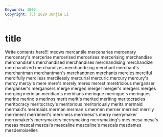 ```yaml
---
Keywords: 1002
Copyright: (C) 2020 Junjie Li
---
```


# title

Write contents here!!!
meows 
mercantile
mercenaries 
mercenary 
mercenary's 
mercerise 
mercerised 
mercerises 
mercerising 
merchandise 
merchandise's 
merchandised
merchandises 
merchandising 
merchandize 
merchandized 
merchandizes 
merchandizing 
merchant 
merchant's 
merchantman 
merchantman's
merchantmen 
merchants 
mercies 
merciful 
mercifully 
merciless 
mercilessly 
mercurial 
mercuric 
mercury
mercury's 
mercy 
mercy's 
mere 
mere's 
merely 
meres 
merest 
meretricious 
merganser
merganser's 
mergansers 
merge 
merged 
merger 
merger's 
mergers 
merges 
merging 
meridian
meridian's 
meridians 
meringue 
meringue's 
meringues 
merino 
merino's 
merinos 
merit 
merit's
merited 
meriting 
meritocracies 
meritocracy 
meritocracy's 
meritorious 
meritoriously 
merits 
mermaid 
mermaid's
mermaids 
merman 
merman's 
mermen 
merrier 
merriest 
merrily 
merriment 
merriment's 
merriness
merriness's 
merry 
merrymaker 
merrymaker's 
merrymakers 
merrymaking 
merrymaking's 
mes 
mesa 
mesa's
mesas 
mescal 
mescal's 
mescaline 
mescaline's 
mescals 
mesdames 
mesdemoiselles 
